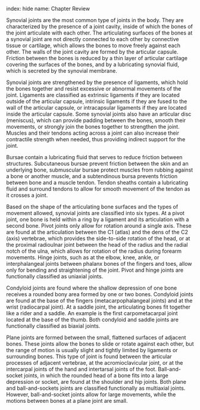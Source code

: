 index: hide
name: Chapter Review

Synovial joints are the most common type of joints in the body. They are characterized by the presence of a joint cavity, inside of which the bones of the joint articulate with each other. The articulating surfaces of the bones at a synovial joint are not directly connected to each other by connective tissue or cartilage, which allows the bones to move freely against each other. The walls of the joint cavity are formed by the articular capsule. Friction between the bones is reduced by a thin layer of articular cartilage covering the surfaces of the bones, and by a lubricating synovial fluid, which is secreted by the synovial membrane.

Synovial joints are strengthened by the presence of ligaments, which hold the bones together and resist excessive or abnormal movements of the joint. Ligaments are classified as extrinsic ligaments if they are located outside of the articular capsule, intrinsic ligaments if they are fused to the wall of the articular capsule, or intracapsular ligaments if they are located inside the articular capsule. Some synovial joints also have an articular disc (meniscus), which can provide padding between the bones, smooth their movements, or strongly join the bones together to strengthen the joint. Muscles and their tendons acting across a joint can also increase their contractile strength when needed, thus providing indirect support for the joint.

Bursae contain a lubricating fluid that serves to reduce friction between structures. Subcutaneous bursae prevent friction between the skin and an underlying bone, submuscular bursae protect muscles from rubbing against a bone or another muscle, and a subtendinous bursa prevents friction between bone and a muscle tendon. Tendon sheaths contain a lubricating fluid and surround tendons to allow for smooth movement of the tendon as it crosses a joint.

Based on the shape of the articulating bone surfaces and the types of movement allowed, synovial joints are classified into six types. At a pivot joint, one bone is held within a ring by a ligament and its articulation with a second bone. Pivot joints only allow for rotation around a single axis. These are found at the articulation between the C1 (atlas) and the dens of the C2 (axis) vertebrae, which provides the side-to-side rotation of the head, or at the proximal radioulnar joint between the head of the radius and the radial notch of the ulna, which allows for rotation of the radius during forearm movements. Hinge joints, such as at the elbow, knee, ankle, or interphalangeal joints between phalanx bones of the fingers and toes, allow only for bending and straightening of the joint. Pivot and hinge joints are functionally classified as uniaxial joints.

Condyloid joints are found where the shallow depression of one bone receives a rounded bony area formed by one or two bones. Condyloid joints are found at the base of the fingers (metacarpophalangeal joints) and at the wrist (radiocarpal joint). At a saddle joint, the articulating bones fit together like a rider and a saddle. An example is the first carpometacarpal joint located at the base of the thumb. Both condyloid and saddle joints are functionally classified as biaxial joints.

Plane joints are formed between the small, flattened surfaces of adjacent bones. These joints allow the bones to slide or rotate against each other, but the range of motion is usually slight and tightly limited by ligaments or surrounding bones. This type of joint is found between the articular processes of adjacent vertebrae, at the acromioclavicular joint, or at the intercarpal joints of the hand and intertarsal joints of the foot. Ball-and-socket joints, in which the rounded head of a bone fits into a large depression or socket, are found at the shoulder and hip joints. Both plane and ball-and-sockets joints are classified functionally as multiaxial joints. However, ball-and-socket joints allow for large movements, while the motions between bones at a plane joint are small.

